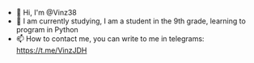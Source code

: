 - 👋 Hi, I'm @Vinz38
- 🌱 I am currently studying, I am a student in the 9th grade, learning to program in Python
- 📫 How to contact me, you can write to me in telegrams: https://t.me/VinzJDH

<!---
Vinz38/Vinz38 is a ✨ special ✨ repository because its `README.md` (this file) appears on your GitHub profile.
You can click the Preview link to take a look at your changes.
--->
